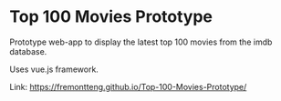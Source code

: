 # Top 100 Movies Prototype

Prototype web-app to display the latest top 100 movies from the imdb database. 

Uses vue.js framework.

Link: https://fremontteng.github.io/Top-100-Movies-Prototype/